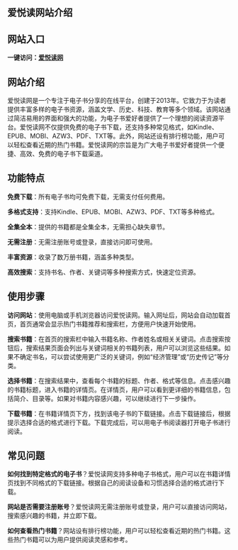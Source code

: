 <h2><strong>爱悦读网站介绍</strong></h2>
<h2><strong>网站入口</strong></h2>
<p><strong>一键访问：</strong><a href="https://www.imi123.cn/sites/705.html"><strong>爱悦读网</strong></a></p>
<h2><strong>网站介绍</strong></h2>
<p>爱悦读网是一个专注于电子书分享的在线平台，创建于2013年。它致力于为读者提供丰富多样的电子书资源，涵盖文学、历史、科技、教育等多个领域。该网站通过简洁易用的界面和强大的功能，为电子书爱好者提供了一个理想的阅读资源平台。爱悦读网不仅提供免费的电子书下载，还支持多种常见格式，如Kindle、EPUB、MOBI、AZW3、PDF、TXT等。此外，网站还设有排行榜功能，用户可以轻松查看近期的热门书籍。爱悦读网的宗旨是为广大电子书爱好者提供一个便捷、高效、免费的电子书下载渠道。</p>
<h2><strong>功能特点</strong></h2>
<p><strong>免费下载</strong>：所有电子书均可免费下载，无需支付任何费用。</p>
<p><strong>多格式支持</strong>：支持Kindle、EPUB、MOBI、AZW3、PDF、TXT等多种格式。</p>
<p><strong>全集全本</strong>：提供的书籍都是全集全本，无需担心缺失章节。</p>
<p><strong>无需注册</strong>：无需注册账号或登录，直接访问即可使用。</p>
<p><strong>丰富资源</strong>：收录了数万册书籍，涵盖多种类型。</p>
<p><strong>高效搜索</strong>：支持书名、作者、关键词等多种搜索方式，快速定位资源。</p>
<h2><strong>使用步骤</strong></h2>
<p><strong>访问网站</strong>：使用电脑或手机浏览器访问爱悦读网。输入网址后，网站会自动加载首页，首页通常会显示热门书籍推荐和搜索栏，方便用户快速开始使用。</p>
<p><strong>搜索书籍</strong>：在首页的搜索栏中输入书籍名称、作者姓名或相关关键词。点击搜索按钮后，搜索结果页面会列出与关键词相关的书籍列表，用户可以浏览这些结果。如果不确定书名，可以尝试使用更广泛的关键词，例如“经济管理”或“历史传记”等分类。</p>
<p><strong>选择书籍</strong>：在搜索结果中，查看每个书籍的标题、作者、格式等信息。点击感兴趣的书籍标题，进入书籍的详情页。在详情页，用户可以看到更详细的书籍信息，包括简介、目录等。如果对书籍内容感兴趣，可以继续进行下一步操作。</p>
<p><strong>下载书籍</strong>：在书籍详情页下方，找到该电子书的下载链接。点击下载链接后，根据提示选择合适的格式进行下载。下载完成后，可以用电子书阅读器打开电子书进行阅读。</p>
<h2><strong>常见问题</strong></h2>
<p><strong>如何找到特定格式的电子书</strong>？爱悦读网支持多种电子书格式，用户可以在书籍详情页找到不同格式的下载链接。根据自己的阅读设备和习惯选择合适的格式进行下载。</p>
<p><strong>网站是否需要注册账号</strong>？爱悦读网无需注册账号或登录，用户可以直接访问网站，搜索感兴趣的书籍，并立即下载。</p>
<p><strong>如何查看热门书籍</strong>？网站设有排行榜功能，用户可以轻松查看近期的热门书籍。这些热门书籍可以为用户提供阅读灵感和参考。</p>

